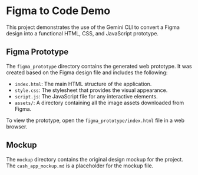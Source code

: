 # Figma to Code Demo

This project demonstrates the use of the Gemini CLI to convert a Figma design into a functional HTML, CSS, and JavaScript prototype.

## Figma Prototype

The `figma_prototype` directory contains the generated web prototype. It was created based on the Figma design file and includes the following:

-   `index.html`: The main HTML structure of the application.
-   `style.css`: The stylesheet that provides the visual appearance.
-   `script.js`: The JavaScript file for any interactive elements.
-   `assets/`: A directory containing all the image assets downloaded from Figma.

To view the prototype, open the `figma_prototype/index.html` file in a web browser.

## Mockup

The `mockup` directory contains the original design mockup for the project. The `cash_app_mockup.md` is a placeholder for the mockup file.
